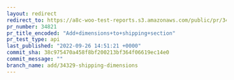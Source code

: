 ```yaml
---
layout: redirect
redirect_to: https://a8c-woo-test-reports.s3.amazonaws.com/public/pr/34821/api/index.html
pr_number: 34821
pr_title_encoded: "Add+dimensions+to+shipping+section"
pr_test_type: api
last_published: "2022-09-26 14:51:21 +0000"
commit_sha: 38c975470a458f8bf200213bf364f06619ec14e0
commit_message: ""
branch_name: add/34329-shipping-dimensions
---
```

